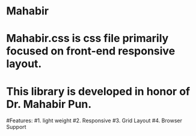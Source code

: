 # Mahabir
# Mahabir.css is css file primarily focused on front-end responsive layout.
# This library is developed in honor of Dr. Mahabir Pun.
#Features:
#1. light weight
#2. Responsive
#3. Grid Layout
#4. Browser Support
